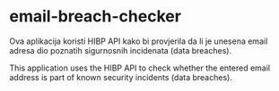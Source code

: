 # email-breach-checker

Ova aplikacija koristi HIBP API kako bi provjerila da li je unesena email adresa dio poznatih sigurnosnih incidenata (data breaches).

This application uses the HIBP API to check whether the entered email address is part of known security incidents (data breaches).
